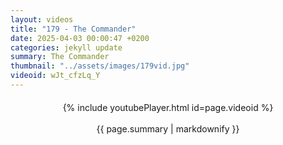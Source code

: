 ```yaml
---
layout: videos
title: "179 - The Commander"
date: 2025-04-03 00:00:47 +0200
categories: jekyll update
summary: The Commander
thumbnail: "../assets/images/179vid.jpg"
videoid: wJt_cfzLq_Y
---
```


<div style="text-align: center; margin-top: 20px;">
  {% include youtubePlayer.html id=page.videoid %}
  <p style="margin-top: 15px; font-size: 1.2em; color: #333;">
    <p>{{ page.summary | markdownify }}</p>
  </p>
</div>
